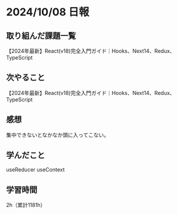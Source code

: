 # 2024/10/08 日報
## 取り組んだ課題一覧
【2024年最新】React(v18)完全入門ガイド｜Hooks、Next14、Redux、TypeScript

## 次やること
【2024年最新】React(v18)完全入門ガイド｜Hooks、Next14、Redux、TypeScript


## 感想
集中できないとなかなか頭に入ってこない。

## 学んだこと
useReducer useContext

## 学習時間
2h（累計1181h）

